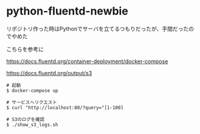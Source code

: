 # python-fluentd-newbie

リポジトリ作った時はPythonでサーバを立てるつもりだったが、手間だったのでやめた

こちらを参考に

https://docs.fluentd.org/container-deployment/docker-compose

https://docs.fluentd.org/output/s3

```shell
# 起動
$ docker-compose up

# サービスへリクエスト
$ curl "http://localhost:80/?query="[1-100]

# S3のログを確認
$ ./show_s3_logs.sh
```
